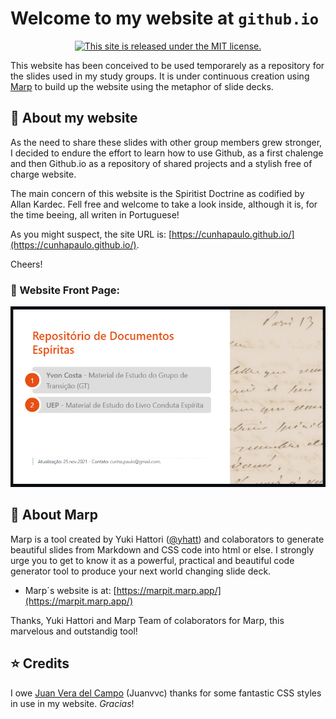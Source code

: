 # Welcome to my website at `github.io`

<p align="center">
  <a href="https://opensource.org/licenses/MIT">
    <img src="https://img.shields.io/badge/license-MIT-blue.svg" alt="This site is released under the MIT license." />
  </a>
</p>


This website has been conceived to be used temporarely as a repository for the slides used in my study groups. It is under continuous creation using [Marp](https://marpit.marp.app/) to build up the website using the metaphor of slide decks.

## 🚀 About my website

As the need to share these slides with other group members grew stronger, I decided to endure the effort to learn how to use Github, as a first chalenge and then Github.io as a repository of shared projects and a stylish free of charge website.

The main concern of this website is the Spiritist Doctrine as codified by Allan Kardec. Fell free and welcome to take a look inside, although it is, for the time beeing, all writen in Portuguese!

As you might suspect, the site URL is: [https://cunhapaulo.github.io/](https://cunhapaulo.github.io/).

Cheers!

### 💎 Website Front Page:
![Front Page](frontpage.png)

## 🎈 About Marp

Marp is a tool created by Yuki Hattori ([@yhatt](https://github.com/yhatt)) and colaborators to generate beautiful slides from Markdown and CSS code into html or else. I strongly urge you to get to know it as a powerful, practical and beautiful code generator tool to produce your next world changing slide deck.

- Marp´s website is at: [https://marpit.marp.app/](https://marpit.marp.app/)

Thanks, Yuki Hattori and Marp Team of colaborators for Marp, this marvelous and outstandig tool!

## ⭐️ Credits
I owe [Juan Vera del Campo](http://www.incide.es/en/) (Juanvvc) thanks for some fantastic CSS styles in use in my website. _Gracias_!
